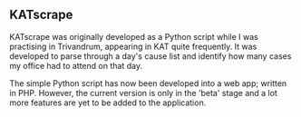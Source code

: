 ## KATscrape

KATscrape was originally developed as a Python script while I was practising in Trivandrum, appearing in KAT quite frequently. It was developed to parse through a day's cause list and identify how many cases my office had to attend on that day.

The simple Python script has now been developed into a web app; written in PHP. However, the current version is only in the 'beta' stage and a lot more features are yet to be added to the application.
